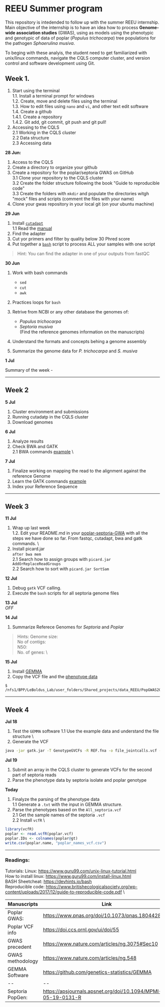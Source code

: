 # REEU Summer program

This repository is intedended to follow up with the summer REEU internship. 
Main objective of the internship is to have an idea how to process **Genome-wide association studies** (GWAS), using as models using the phenotypic and genotypic of data of poplar (_Populus trichocarpa_) tree populations for the pathogen _Sphaerulina musiva_.

To beging with these analyis, the student need to get familiarized with unix/linux commands, navigate the CQLS computer cluster, and version control and software development using Git.

## Week 1.
1. Start using the terminal \
1.1. Install a terminal prompt for windows \
1.2. Create, move and delete files using the terminal \
1.3. How to edit files using `nano` and `vi`, and other text edit software \
1.4. Create a github \
1.4.1. Create a repository \
1.4.2. Git add, git commit, git push and git pull! 
2. Accessing to the CQLS \
2.1 Working in the CQLS cluster \
2.2 Data structure \
2.3 Accessing data 


**28 Jun:**
1. Access to the CQLS 
2. Create a directory to organize your github 
3. Create a repository for the poplar/septoria GWAS on GitHub \
3.1 Clone your repository to the CQLS cluster \
3.2 Create the folder structure following the book "Guide to reproducible code" \
3.3 Create the folders with `mkdir` and populate the directories witgh "mock" files and scripts (comment the files with your name) 
4. Clone your gwas repository in your local git (on your ubuntu machine)

**29 Jun**
1. Install [`cutadapt`](https://cutadapt.readthedocs.io/en/stable/) \
1.1 Read the [manual](https://cutadapt.readthedocs.io/en/stable/guide.html) 
2. Find the adapter 
3. Cut yor primers and filter by quality below 30 Phred score
4. Put together a [`bash`](https://www.gnu.org/software/bash/) script to process ALL your samples with one script
> Hint: You can find the adapter in one of your outputs from fastQC

**30 Jun**
1. Work with bash commands
      - `sed`
      - `cut`
      - `awk`
2. Practices loops for `bash`


1. Retrive from NCBI or any other database the genomes of:
      - _Populus trichocarpa_
      - _Septoria musiva_ \
      (Find the reference genomes information on the manuscripts)
2. Understand the formats and concepts behing a genome assembly
3. Summarize the genome data for _P. trichocarpa_ and _S. musiva_


**1 Jul**

Summary of the week - 

------
## Week 2

**5 Jul**

1. Cluster environment and submissions
2. Running cutadatp in the CQLS cluster
3. Download genomes

**6 Jul**
1. Analyze results
2. Check BWA and GATK \
2.1 BWA commands [example](https://userweb.eng.gla.ac.uk/umer.ijaz/bioinformatics/BWA_tutorial.pdf) \

**7 Jul**
1. Finalize working on mapping the read to the alignment against the reference Genome
2. Learn the GATK commands [example](https://)
3. Index your Reference Sequence

-------
## Week 3

**11 Jul**
1. Wrap up last week \
1.2. Edit your README.md in your [poplar-septoria-GWA](https://github.com/MatthewBareno/poplar-septoria-GWAS) with all the steps we have done so far. From fastqc, cutadapt, bwa and gatk commands.  \
2. Install picard.jar \
`after bwa mem ` \
2.1 Search how to assign groups with `picard.jar AddOrReplaceReadGroups` \
2.2 Search how to sort with `picard.jar SortSam`

**12 Jul**
1. Debug `gatk` VCF calling.
2. Execute the `bash` scripts for all septoria genome files 

**13 Jul** \
*_OFF_*

**14 Jul**
1. Summarize Referece Genomes for _Septoria_ and _Poplar_ 
> Hints:
Genome size: \
No of contigs: \
N50:\
No. of genes: \ 

**15 Jul**
1. Install [GEMMA](https://github.com/genetics-statistics/GEMMA)
2. Copy the VCF file and the [phenotype data](https://github.com/ricardoi/REEU_intern/blob/main/data/Final%20GWAS%20Dataset%20for%20DOE.xlsx) 
```
$ /nfs1/BPP/LeBoldus_Lab/user_folders/Shared_projects/data_REEU/PopGWAS2016.vcf.tar.gz
```

--------
## Week 4
**Jul 18**
1. Test the `GEMMA` software
1.1 Use the example data and understand the file structure \
2. Generate the VCF
```bash 
java -jar gatk.jar -T GenotypeGVCFs -R REF.fna -o file_jointcalls.vcf -V 1.vcf -V 2.vcf -V n.vcf
```

**Jul 19**
1. Submit an array in the CQLS cluster to generate VCFs for the second part of septoria reads
2. Parse the phenotype data by septoria isolate and poplar genotype 

**Today**
1. Finalyze the parsing of the phenotype data \
1.1 Generate a `.txt` with the input in GEMMA structure. 
2. Parse the phenotypes based on the `All_septoria.vcf` \
2.1 Get the sample names of the septoria `.vcf` \
2.2 Install `vcfR` \
```R
library(vcfR)
poplar <- read.vcfR(poplar.vcf)
poplar.IDs <- colnames(poplar@gt)
write.csv(poplar.name, "poplar_names_vcf.csv")
```

---------

### Readings:
Tutorials: 
Linux: https://www.guru99.com/unix-linux-tutorial.html \
How to install linux: https://www.guru99.com/install-linux.html \
BASH Sheetcheat: https://devhints.io/bash \
Reproducible code: https://www.britishecologicalsociety.org/wp-content/uploads/2017/12/guide-to-reproducible-code.pdf \

|Manuscripts | Link|
|--|--|
|Poplar GWAS: | https://www.pnas.org/doi/10.1073/pnas.1804428115 |
|Poplar VCF info | https://doi.ccs.ornl.gov/ui/doi/55 |
| GWAS precedent | https://www.nature.com/articles/ng.3075#Sec10 |
| GWAS methodology | https://www.nature.com/articles/ng.548 |
| GEMMA Software | https://github.com/genetics-statistics/GEMMA |
|--|--|
|Septoria PopGen: |https://apsjournals.apsnet.org/doi/10.1094/MPMI-05-19-0131-R |
 
      
